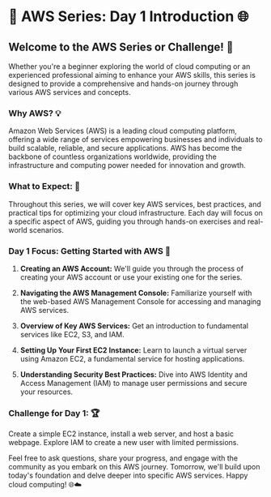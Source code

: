 # 🚀 AWS Series: Day 1 Introduction 🌐

## Welcome to the AWS Series or Challenge! 🎉

Whether you're a beginner exploring the world of cloud computing or an experienced professional aiming to enhance your AWS skills, this series is designed to provide a comprehensive and hands-on journey through various AWS services and concepts.

### Why AWS? 💡

Amazon Web Services (AWS) is a leading cloud computing platform, offering a wide range of services empowering businesses and individuals to build scalable, reliable, and secure applications. AWS has become the backbone of countless organizations worldwide, providing the infrastructure and computing power needed for innovation and growth.

### What to Expect: 🚗

Throughout this series, we will cover key AWS services, best practices, and practical tips for optimizing your cloud infrastructure. Each day will focus on a specific aspect of AWS, guiding you through hands-on exercises and real-world scenarios.

### Day 1 Focus: Getting Started with AWS 🚀

1. **Creating an AWS Account:** We'll guide you through the process of creating your AWS account or use your existing one for the series.

2. **Navigating the AWS Management Console:** Familiarize yourself with the web-based AWS Management Console for accessing and managing AWS services.

3. **Overview of Key AWS Services:** Get an introduction to fundamental services like EC2, S3, and IAM.

4. **Setting Up Your First EC2 Instance:** Learn to launch a virtual server using Amazon EC2, a fundamental service for hosting applications.

5. **Understanding Security Best Practices:** Dive into AWS Identity and Access Management (IAM) to manage user permissions and secure your resources.

### Challenge for Day 1: 🏆

Create a simple EC2 instance, install a web server, and host a basic webpage. Explore IAM to create a new user with limited permissions.

Feel free to ask questions, share your progress, and engage with the community as you embark on this AWS journey. Tomorrow, we'll build upon today's foundation and delve deeper into specific AWS services. Happy cloud computing! 🌐☁️
